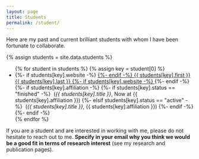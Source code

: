 ```yaml
---
layout: page
title: Students
permalink: /student/
---
```


<p>Here are my past and current brilliant students with whom I have been fortunate to collaborate.</p>

{% assign students = site.data.students %}
<ul>
  {% for student in students %}
      {% assign key = student[0] %}
      <li>
      {%- if students[key].website -%}  
        <a href="{{ students[key].website }}" target="_blank">
      {%- endif -%}
        {{ students[key].first }} {{ students[key].last }}
      {%- if students[key].website -%}
          </a>
      {%- endif -%}
      {%- if students[key].affiliation -%}
	{%- if students[key].status == "finished" -%}
          &nbsp;(<i>{{ students[key].title }}</i>, Now at {{ students[key].affiliation }})
	{%- elsif students[key].status == "active" -%}
          &nbsp;(<i>{{ students[key].title }}</i>, {{ students[key].affiliation }})
	{%- endif -%}
      {%- endif -%}
      </li>
  {% endfor %}
</ul>

<p>If you are a student and are interested in working with me, please do not hesitate to reach out to me. <b>Specify in your email why you think we would be a good fit in terms of research interest</b> (see my research and publication pages).</p>

